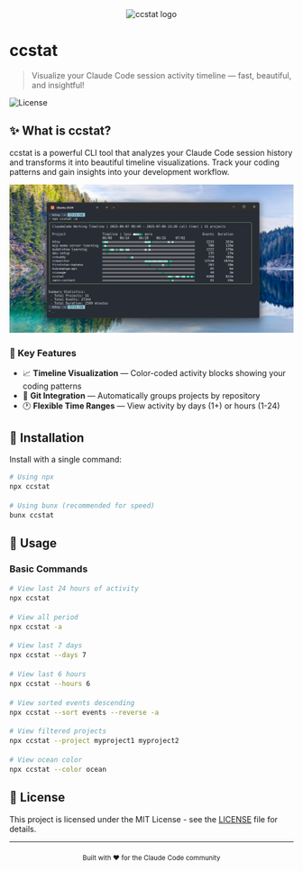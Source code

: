 <div align="center">
  <img src="assets/logo.png" alt="ccstat logo" width="140" />
</div>

# ccstat

> Visualize your Claude Code session activity timeline — fast, beautiful, and insightful!

![License](https://img.shields.io/badge/license-MIT-blue.svg?style=for-the-badge)

## ✨ What is ccstat?

ccstat is a powerful CLI tool that analyzes your Claude Code session history and transforms it into beautiful timeline visualizations. Track your coding patterns and gain insights into your development workflow.

![demo](assets/demo.png)

### 🎯 Key Features

- 📈 **Timeline Visualization** — Color-coded activity blocks showing your coding patterns
- 📁 **Git Integration** — Automatically groups projects by repository
- 🕐 **Flexible Time Ranges** — View activity by days (1+) or hours (1-24)

## 🚀 Installation

Install with a single command:

```sh
# Using npx
npx ccstat

# Using bunx (recommended for speed)
bunx ccstat
```

## 📖 Usage

### Basic Commands

```bash
# View last 24 hours of activity
npx ccstat

# View all period
npx ccstat -a

# View last 7 days
npx ccstat --days 7

# View last 6 hours
npx ccstat --hours 6

# View sorted events descending
npx ccstat --sort events --reverse -a

# View filtered projects
npx ccstat --project myproject1 myproject2

# View ocean color
npx ccstat --color ocean
```

## 📄 License

This project is licensed under the MIT License - see the [LICENSE](LICENSE) file for details.

---

<div align="center">
  <sub>Built with ❤️ for the Claude Code community</sub>
</div>
